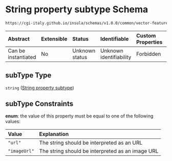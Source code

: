 # String property subtype Schema

```txt
https://cgi-italy.github.io/insula/schemas/v1.0.0/common/vector-feature-property.schema.json#/$defs/stringProperty/properties/subType
```



| Abstract            | Extensible | Status         | Identifiable            | Custom Properties | Additional Properties | Access Restrictions | Defined In                                                                                                         |
| :------------------ | :--------- | :------------- | :---------------------- | :---------------- | :-------------------- | :------------------ | :----------------------------------------------------------------------------------------------------------------- |
| Can be instantiated | No         | Unknown status | Unknown identifiability | Forbidden         | Allowed               | none                | [vector-feature-property.schema.json\*](schemas/common/vector-feature-property.schema.json) |

## subType Type

`string` ([String property subtype](vector-feature-property-defs-vector-feature-string-property-properties-string-property-subtype.md))

## subType Constraints

**enum**: the value of this property must be equal to one of the following values:

| Value        | Explanation                                      |
| :----------- | :----------------------------------------------- |
| `"url"`      | The string should be interpreted as an URL       |
| `"imageUrl"` | The string should be interpreted as an image URL |

